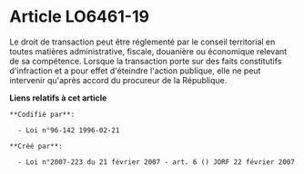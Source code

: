 # Article LO6461-19

Le droit de transaction peut être réglementé par le conseil territorial en toutes matières administrative, fiscale, douanière
ou économique relevant de sa compétence. Lorsque la transaction porte sur des faits constitutifs d'infraction et a pour effet
d'éteindre l'action publique, elle ne peut intervenir qu'après accord du procureur de la République.

**Liens relatifs à cet article**

	**Codifié par**:

	  - Loi n°96-142 1996-02-21

	**Créé par**:

	  - Loi n°2007-223 du 21 février 2007 - art. 6 () JORF 22 février 2007
